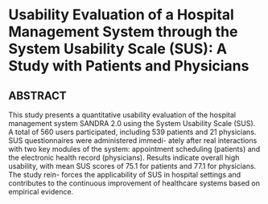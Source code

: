 # Usability Evaluation of a Hospital Management System through the System Usability Scale (SUS): A Study with Patients and Physicians
## ABSTRACT
This study presents a quantitative usability evaluation of the hospital management system SANDRA 2.0 using the System Usability
Scale (SUS). A total of 560 users participated, including 539 patients and 21 physicians. SUS questionnaires were administered immedi-
ately after real interactions with two key modules of the system: appointment scheduling (patients) and the electronic health record
(physicians). Results indicate overall high usability, with mean SUS scores of 75.1 for patients and 77.1 for physicians. The study rein-
forces the applicability of SUS in hospital settings and contributes to the continuous improvement of healthcare systems based on
empirical evidence.


